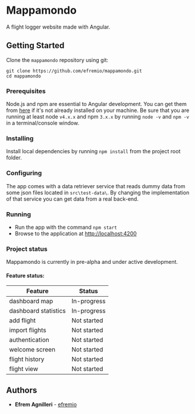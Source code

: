 # Mappamondo

A flight logger website made with Angular.

## Getting Started
Clone the `mappamondo` repository using git:
```
git clone https://github.com/efremio/mappamondo.git
cd mappamondo
```

### Prerequisites
Node.js and npm are essential to Angular development.
You can get them from <a href="https://docs.npmjs.com/getting-started/installing-node" target="_blank" title="Installing Node.js and updating npm">here</a> if it's not already installed on your machine.
Be sure that you are running at least node `v4.x.x` and npm `3.x.x` by running `node -v` and `npm -v` in a terminal/console window.

### Installing
Install local dependencies by running `npm install` from the project root folder.

### Configuring
The app comes with a data retriever service that reads dummy data from some json files located in `src\test-data\`. By changing the implementation of that service you can get data from a real back-end.

### Running
* Run the app with the command `npm start`
* Browse to the application at <a href="http://localhost:4200" target="_blank">http://localhost:4200</a>

### Project status
Mappamondo is currently in pre-alpha and under active development.

#### Feature status:

| Feature              | Status                              |
|----------------------|-------------------------------------|
| dashboard map        |                         In-progress |
| dashboard statistics |                         In-progress |
| add flight           |                         Not started |
| import flights       |                         Not started |
| authentication       |                         Not started |
| welcome screen       |                         Not started |
| flight history       |                         Not started |
| flight view          |                         Not started |



## Authors
* **Efrem Agnilleri** - [efremio](https://github.com/efremio)

